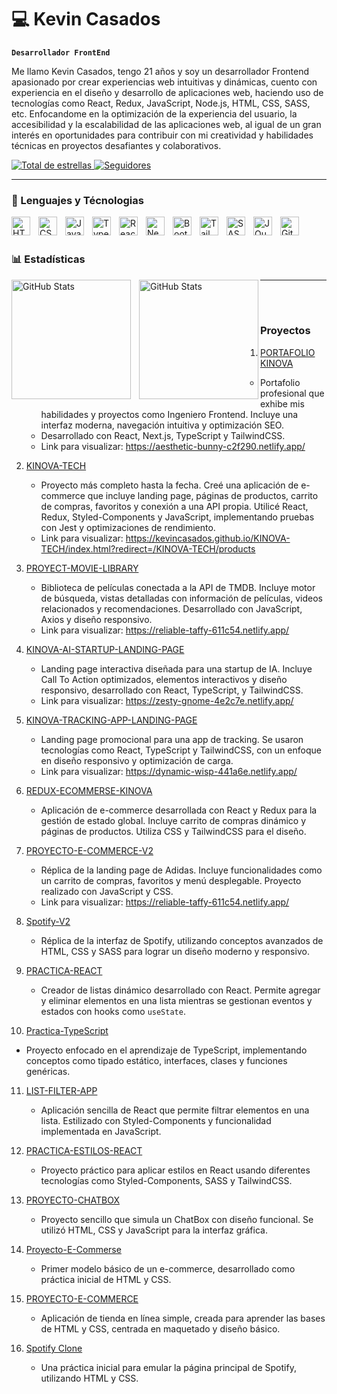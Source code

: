 # 💻 Kevin Casados

**`Desarrollador FrontEnd`**

Me llamo Kevin Casados, tengo 21 años y soy un desarrollador Frontend apasionado por crear experiencias web intuitivas y dinámicas, cuento con experiencia en el diseño y desarrollo de aplicaciones web, haciendo uso de  tecnologías como React, Redux, JavaScript, Node.js, HTML, CSS, SASS, etc. Enfocandome en la optimización de la experiencia del usuario, la accesibilidad y la escalabilidad de las aplicaciones web, al igual de un gran interés en oportunidades para contribuir con mi creatividad y habilidades técnicas en proyectos desafiantes y colaborativos.

<p align="left">
    <a href="https://github.com/KevinCasados?tab=repositories&sort=stargazers">
        <img 
            alt="Total de estrellas" 
            title="Total de estrellas GitHub" 
            src="https://custom-icon-badges.demolab.com/github/stars/KevinCasados?color=55960c&style=for-the-badge&labelColor=488207&logo=star&label=estrelas"
        />
    </a>
    <a href="https://github.com/KevinCasados?tab=followers">
        <img 
            alt="Seguidores" 
            title="Me siguen en GitHub" 
            src="https://custom-icon-badges.demolab.com/github/followers/KevinCasados?color=236ad3&labelColor=1155ba&style=for-the-badge&logo=github&label=Seguidores&logoColor=white"
        />
    </a>
</p>

---

### 🤖 Lenguajes y Técnologias

<img 
    align="left" 
    alt="HTML"
    title="HTML" 
    width="30px" 
    style="padding-right: 10px;" 
    src="https://cdn.jsdelivr.net/gh/devicons/devicon@latest/icons/html5/html5-original.svg" 
/>
<img 
    align="left" 
    alt="CSS" 
    title="CSS"
    width="30px" 
    style="padding-right: 10px;" 
    src="https://cdn.jsdelivr.net/gh/devicons/devicon@latest/icons/css3/css3-original.svg" 
/>
<img 
    align="left" 
    alt="JavaScript" 
    title="JavaScript"
    width="30px" 
    style="padding-right: 10px;" 
    src="https://cdn.jsdelivr.net/gh/devicons/devicon@latest/icons/javascript/javascript-original.svg" 
/>
<img 
    align="left" 
    alt="TypeScript"
    title="TypeScript" 
    width="30px" 
    style="padding-right: 10px;" 
    src="https://cdn.jsdelivr.net/gh/devicons/devicon@latest/icons/typescript/typescript-original.svg" 
/>
<img 
    align="left" 
    alt="React"
    title="React" 
    width="30px" 
    style="padding-right: 10px;" 
    src="https://cdn.jsdelivr.net/gh/devicons/devicon@latest/icons/react/react-original.svg" 
/>
<img 
    align="left" 
    alt="Next.js" 
    title="Next.js"
    width="30px" 
    style="padding-right: 10px;" 
    src="https://cdn.jsdelivr.net/gh/devicons/devicon@latest/icons/nextjs/nextjs-original.svg" 
/>
<img 
    align="left" 
    alt="Bootstrap"
    title="Bootstrap" 
    width="30px" 
    style="padding-right: 10px;" 
    src="https://cdn.jsdelivr.net/gh/devicons/devicon@latest/icons/bootstrap/bootstrap-original.svg" 
/>
<img 
    align="left" 
    alt="Tailwind" 
    title="Tailwind"
    width="30px" 
    style="padding-right: 10px;" 
    src="https://cdn.jsdelivr.net/gh/devicons/devicon@latest/icons/tailwindcss/tailwindcss-original.svg" 
/>
<img 
    align="left" 
    alt="SASS" 
    title="SASS"
    width="30px" 
    style="padding-right: 10px;" 
    src="https://cdn.jsdelivr.net/gh/devicons/devicon@latest/icons/sass/sass-original.svg" 
/>
<img 
    align="left" 
    alt="JQuery" 
    title="JQuery"
    width="30px" 
    style="padding-right: 10px;" 
    src="https://cdn.jsdelivr.net/gh/devicons/devicon@latest/icons/jquery/jquery-original.svg" 
/>
<img 
    align="left" 
    alt="Git" 
    title="Git"
    width="30px" 
    style="padding-right: 10px;" 
    src="https://cdn.jsdelivr.net/gh/devicons/devicon@latest/icons/git/git-original.svg" 
/>

<br/>
<br/>

### 📊 Estadísticas

<p>
  <img 
    align="left" 
    alt="GitHub Stats" 
    height="191" 
    style="padding-right: 10px;" 
    style="padding-bottom: 10px;" 
    src="https://github-readme-stats.vercel.app/api?username=KevinCasados&show_icons=true&theme=tokyonight&include_all_commits=true&locale=es" 
  />

<img 
      align="left" 
      alt="GitHub Stats" 
      height="191" 
      style="padding-bottom: 10px;" 
      src="https://github-readme-stats.vercel.app/api/top-langs/?username=KevinCasados&theme=tokyonight&layout=compact&custom_title=Técnologias&langs_count=9" 
  />

</p>

---
<br/>
<br/>

### Proyectos

1. [PORTAFOLIO KINOVA](https://github.com/KevinCasados/KINOVA-TECH)  
   - Portafolio profesional que exhibe mis habilidades y proyectos como Ingeniero Frontend. Incluye una interfaz moderna, navegación intuitiva y optimización SEO.
   - Desarrollado con React, Next.js, TypeScript y TailwindCSS.
   - Link para visualizar: https://aesthetic-bunny-c2f290.netlify.app/

2. [KINOVA-TECH](https://github.com/KevinCasados/KINOVA-TECH)  
   - Proyecto más completo hasta la fecha. Creé una aplicación de e-commerce que incluye landing page, páginas de productos, carrito de compras, favoritos y conexión a una API propia. Utilicé React, Redux, Styled-Components y JavaScript, implementando pruebas con Jest y optimizaciones de rendimiento.
   - Link para visualizar: https://kevincasados.github.io/KINOVA-TECH/index.html?redirect=/KINOVA-TECH/products

3. [PROYECT-MOVIE-LIBRARY](https://github.com/KevinCasados/PROYECT-MOVIE-LIBRARY)  
   - Biblioteca de películas conectada a la API de TMDB. Incluye motor de búsqueda, vistas detalladas con información de películas, videos relacionados y recomendaciones. Desarrollado con JavaScript, Axios y diseño responsivo.
   - Link para visualizar: https://reliable-taffy-611c54.netlify.app/
  
4. [KINOVA-AI-STARTUP-LANDING-PAGE](https://github.com/KevinCasados/KINOVA-AI-STARTUP-LANDING-PAGE)  
   - Landing page interactiva diseñada para una startup de IA. Incluye Call To Action optimizados, elementos interactivos y diseño responsivo, desarrollado con React, TypeScript, y TailwindCSS.
   - Link para visualizar: https://zesty-gnome-4e2c7e.netlify.app/

5. [KINOVA-TRACKING-APP-LANDING-PAGE](https://github.com/KevinCasados/KINOVA-TRACKING-APP-LANDING-PAGE)  
   - Landing page promocional para una app de tracking. Se usaron tecnologías como React, TypeScript y TailwindCSS, con un enfoque en diseño responsivo y optimización de carga.
   - Link para visualizar: https://dynamic-wisp-441a6e.netlify.app/ 

6. [REDUX-ECOMMERSE-KINOVA](https://github.com/KevinCasados/REDUX-ECOMMERSE-KINOVA)  
   - Aplicación de e-commerce desarrollada con React y Redux para la gestión de estado global. Incluye carrito de compras dinámico y páginas de productos. Utiliza CSS y TailwindCSS para el diseño.

7. [PROYECTO-E-COMMERCE-V2](https://github.com/KevinCasados/PROYECTO-E-COMMERCE-V2)  
   - Réplica de la landing page de Adidas. Incluye funcionalidades como un carrito de compras, favoritos y menú desplegable. Proyecto realizado con JavaScript y CSS.
   - Link para visualizar: https://reliable-taffy-611c54.netlify.app/ 

8. [Spotify-V2](https://github.com/KevinCasados/Spotify-V2)  
   - Réplica de la interfaz de Spotify, utilizando conceptos avanzados de HTML, CSS y SASS para lograr un diseño moderno y responsivo.

9. [PRACTICA-REACT](https://github.com/KevinCasados/PRACTICA-REACT)  
   - Creador de listas dinámico desarrollado con React. Permite agregar y eliminar elementos en una lista mientras se gestionan eventos y estados con hooks como `useState`.

10. [Practica-TypeScript](https://github.com/KevinCasados/Practica-TypeScript)  
   - Proyecto enfocado en el aprendizaje de TypeScript, implementando conceptos como tipado estático, interfaces, clases y funciones genéricas.

11. [LIST-FILTER-APP](https://github.com/KevinCasados/LIST-FILTER-APP)  
    - Aplicación sencilla de React que permite filtrar elementos en una lista. Estilizado con Styled-Components y funcionalidad implementada en JavaScript.

12. [PRACTICA-ESTILOS-REACT](https://github.com/KevinCasados/PRACTICA-ESTILOS-REACT)  
    - Proyecto práctico para aplicar estilos en React usando diferentes tecnologías como Styled-Components, SASS y TailwindCSS.

13. [PROYECTO-CHATBOX](https://github.com/KevinCasados/PROYECTO-CHATBOX)  
    - Proyecto sencillo que simula un ChatBox con diseño funcional. Se utilizó HTML, CSS y JavaScript para la interfaz gráfica.

14. [Proyecto-E-Commerse](https://github.com/KevinCasados/Proyecto-E-Commerse)  
    - Primer modelo básico de un e-commerce, desarrollado como práctica inicial de HTML y CSS.

15. [PROYECTO-E-COMMERCE](https://github.com/KevinCasados/Proyecto-E-Commerse)  
    - Aplicación de tienda en línea simple, creada para aprender las bases de HTML y CSS, centrada en maquetado y diseño básico.

16. [Spotify Clone](https://github.com/KevinCasados/Spotify-V2)  
    - Una práctica inicial para emular la página principal de Spotify, utilizando HTML y CSS.

